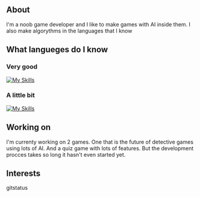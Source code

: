 ## About
I'm a noob game developer and I like to make games with AI inside them. I also make algorythms in the languages that I know
## What langueges do I know
### Very good
[![My Skills](https://skillicons.dev/icons?i=js,html,css,python)](https://skillicons.dev)
### A little bit
[![My Skills](https://skillicons.dev/icons?i=cpp)](https://skillicons.dev)
## Working on
I'm currenty working on 2 games. One that is the future of detective games using lots of AI. And a quiz game with lots of features. But the development procces takes so long it hasn't even started yet.
## Interests

gitstatus

<!--
**miloszgrasza/miloszgrasza** is a ✨ _special_ ✨ repository because its `README.md` (this file) appears on your GitHub profile.

Here are some ideas to get you started:

- 🔭 I’m currently working on ...
- 🌱 I’m currently learning ...
- 👯 I’m looking to collaborate on ...
- 🤔 I’m looking for help with ...
- 💬 Ask me about ...
- 📫 How to reach me: ...
- 😄 Pronouns: ...
- ⚡ Fun fact: ...
-->
